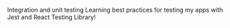 Integration and unit testing
Learning best practices for testing my apps with Jest and React Testing Library!
